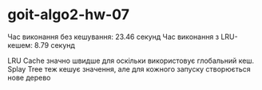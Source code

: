 # goit-algo2-hw-07

Час виконання без кешування: 23.46 секунд
Час виконання з LRU-кешем: 8.79 секунд



LRU Cache значно швидше для оскільки використовує глобальний кеш.
Splay Tree теж кешує значення, але для кожного запуску створюється нове дерево
